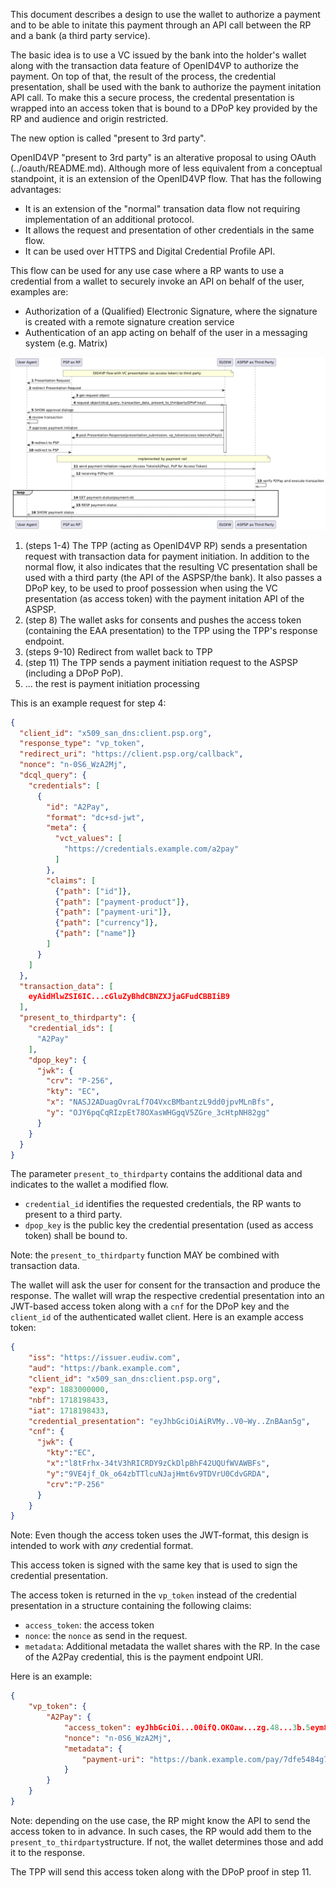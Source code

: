 
This document describes a design to use the wallet to authorize a payment and to be able to initate this payment through an API call between the RP and a bank (a third party service). 

The basic idea is to use a VC issued by the bank into the holder's wallet along with the transaction data feature of OpenID4VP to authorize the payment. On top of that, the result of the process, the credential presentation, shall be used with the bank to authorize the payment initation API call. To make this a secure process, the credental presentation is wrapped into an access token that is bound to a DPoP key provided by the RP and audience and origin restricted. 

The new option is called "present to 3rd party".

OpenID4VP "present to 3rd party" is an alterative proposal to using OAuth (../oauth/README.md). Although more of less equivalent from a conceptual standpoint, it is an extension of the OpenID4VP flow. That has the following advantages: 

* It is an extension of the "normal" transation data flow not requiring implementation of an additional protocol.
* It allows the request and presentation of other credentials in the same flow. 
* It can be used over HTTPS and Digital Credential Profile API.

This flow can be used for any use case where a RP wants to use a credential from a wallet to securely invoke an API on behalf of the user, examples are:

* Authorization of a (Qualified) Electronic Signature, where the signature is created with a remote signature creation service
* Authentication of an app acting on behalf of the user in a messaging system (e.g. Matrix)

![Alt text](https://github.com/tlodderstedt/eudiw_advanced/blob/main/out/payment/present_to_thirdparty/present_to_thirdparty_sca/present_to_thirdparty_sca.png "Payment Initiation with present to 3rd party")

1. (steps 1-4) The TPP (acting as OpenID4VP RP) sends a presentation request with transaction data for payment initiation. In addition to the normal flow, it also indicates that the resulting VC presentation shall be used with a third party (the API of the ASPSP/the bank). It also passes a DPoP key, to be used to proof possession when using the VC presentation (as access token) with the payment initation API of the ASPSP. 
2. (step 8) The wallet asks for consents and pushes the access token (containing the EAA presentation) to the TPP using the TPP's response  endpoint.
3. (steps 9-10) Redirect from wallet back to TPP
4. (step 11) The TPP sends a payment initiation request to the ASPSP (including a DPoP PoP). 
5. ... the rest is payment initiation processing

This is an example request for step 4: 

```json
{
  "client_id": "x509_san_dns:client.psp.org",
  "response_type": "vp_token",
  "redirect_uri": "https://client.psp.org/callback",
  "nonce": "n-0S6_WzA2Mj",
  "dcql_query": {
    "credentials": [
      {
        "id": "A2Pay",
        "format": "dc+sd-jwt",
        "meta": {
          "vct_values": [
            "https://credentials.example.com/a2pay"
          ]
        },
        "claims": [
          {"path": ["id"]},
          {"path": ["payment-product"]},
          {"path": ["payment-uri"]},
          {"path": ["currency"]},
          {"path": ["name"]}
        ]
      }
    ]
  },
  "transaction_data": [
    eyAidHlwZSI6IC...cGluZyBhdCBNZXJjaGFudCBBIiB9
  ],
  "present_to_thirdparty": {
    "credential_ids": [
      "A2Pay"
    ],
    "dpop_key": {
      "jwk": {
        "crv": "P-256",
        "kty": "EC",
        "x": "NASJ2ADuagOvraLf7O4VxcBMbantzL9dd0jpvMLnBfs",
        "y": "OJY6pqCqRIzpEt78OXasWHGgqV5ZGre_3cHtpNH82gg"
      }
    }
  }
}
```

The parameter `present_to_thirdparty` contains the additional data and indicates to the wallet a modified flow. 

* `credential_id` identifies the requested credentials, the RP wants to present to a third party. 
* `dpop_key` is the public key the credential presentation (used as access token) shall be bound to. 

Note: the `present_to_thirdparty` function MAY be combined with transaction data. 

The wallet will ask the user for consent for the transaction and produce the response. The wallet will wrap the respective credential presentation into an JWT-based access token along with a `cnf` for the DPoP key and the `client_id` of the authenticated wallet client. Here is an example access token: 

```json
{
    "iss": "https://issuer.eudiw.com",
    "aud": "https://bank.example.com",
    "client_id": "x509_san_dns:client.psp.org",
    "exp": 1883000000,
    "nbf": 1718198433,
    "iat": 1718198433,
    "credential_presentation": "eyJhbGciOiAiRVMy..V0~Wy..ZnBAan5g",
    "cnf": {
      "jwk": {
        "kty":"EC",
        "x":"l8tFrhx-34tV3hRICRDY9zCkDlpBhF42UQUfWVAWBFs",
        "y":"9VE4jf_Ok_o64zbTTlcuNJajHmt6v9TDVrU0CdvGRDA",
        "crv":"P-256"
      }
    }
}
```

Note: Even though the access token uses the JWT-format, this design is intended to work with _any_ credential format. 

This access token is signed with the same key that is used to sign the credential presentation. 

The access token is returned in the `vp_token` instead of the credential presentation in a structure containing the following claims:

* `access_token`: the access token
* `nonce`: the `nonce` as send in the request.
* `metadata`: Additional metadata the wallet shares with the RP. In the case of the A2Pay credential, this is the payment endpoint URI. 

Here is an example:

```json
{
    "vp_token": {
        "A2Pay": {
            "access_token": eyJhbGciOi...00ifQ.OKOaw...zg.48...3b.5eym8T...QD_A.XFBo...SkQ,
            "nonce": "n-0S6_WzA2Mj",
            "metadata": {
                "payment-uri": "https://bank.example.com/pay/7dfe5484g78"
            }
        }
    }
}
```

Note: depending on the use case, the RP might know the API  to send the access token to in advance. In such cases, the RP would add them to the `present_to_thirdparty`structure. If not, the wallet determines those and add it to the response. 

The TPP will send this access token along with the DPoP proof in step 11.
